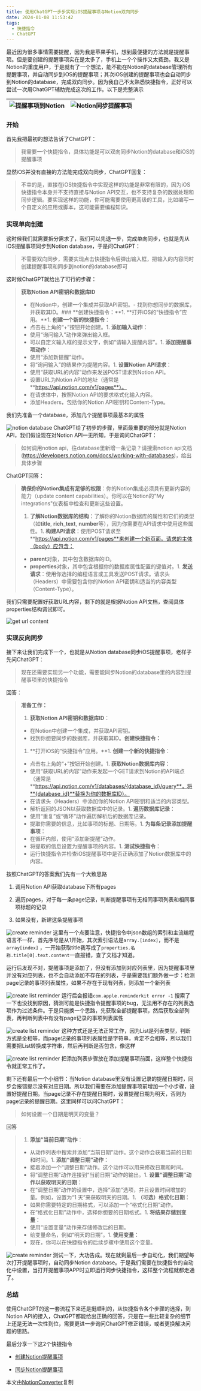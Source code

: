 ```yaml
---
title: 使用ChatGPT一步步实现iOS提醒事项与Notion双向同步
date: 2024-01-08 11:53:42
tags:
  - 快捷指令
  - ChatGPT
---
```

最近因为很多事情需要提醒，因为我是苹果手机，想到最便捷的方法就是提醒事项。但是要创建的提醒事项实在是太多了，手机上一个个操作又太费劲。我又是Notion的重度用户，于是就有了一个想法，能不能在Notion的database管理所有提醒事项，并自动同步到iOS的提醒事项；其次iOS创建的提醒事项也会自动同步到Notion的database，完成双向同步。因为我自己不太熟悉快捷指令，正好可以尝试一次用ChatGPT辅助完成这次的工作。以下是完整演示
<!--more-->

| ![提醒事项到Notion](img1.gif) | ![Notion同步提醒事项](img2.gif) |
|--------------------------|---------------------------|



### 开始

首先我把最初的想法告诉了ChatGPT：

> 我需要一个快捷指令，具体功能是可以双向同步Notion的database和iOS的提醒事项

显然iOS并没有直接的方法能完成双向同步，ChatGPT回复：

> 不幸的是，直接在iOS快捷指令中实现这样的功能是非常有限的，因为iOS快捷指令本身并不支持直接与Notion API交互，也不支持复杂的数据处理和同步逻辑。要实现这样的功能，你可能需要使用更高级的工具，比如编写一个自定义的应用或脚本，这可能需要编程知识。

### 实现单向创建

这时候我们就需要拆分需求了，我们可以先退一步，完成单向同步，也就是先从iOS提醒事项同步到Notion database，于是问ChatGPT：

> 不需要双向同步，需要实现点击快捷指令后弹出输入框，把输入的内容同时创建提醒事项和同步到notion的database即可

这时候ChatGPT就给出了可行的步骤：

> **获取Notion API密钥和数据库ID**
>
> - 在Notion中，创建一个集成并获取API密钥。- 找到你想同步的数据库，并获取其ID。### **创建快捷指令：**1. **打开iOS的“快捷指令”应用。**1. **创建一个新的快捷指令**：
> - 点击右上角的“+”按钮开始创建。1. **添加输入动作**：
> - 使用“询问输入”动作来弹出输入框。
> - 可以自定义输入框的提示文字，例如“请输入提醒内容”。1. **添加提醒事项动作**：
> - 使用“添加新提醒”动作。
> - 将“询问输入”的结果作为提醒内容。1. **设置Notion API请求**：
> - 使用“获取URL的内容”动作来发送POST请求到Notion API。
> - 设置URL为Notion API的地址（通常是**https://api.notion.com/v1/pages**）。
> - 在请求体中，按照Notion API的要求格式化输入内容。
> - 添加Headers，包括你的Notion API密钥和Content-Type。

我们先准备一个database，添加几个提醒事项最基本的属性

![notion database](img9.webp)
ChatGPT给了初步的步骤，里面最重要的部分就是Notion API，我们假设现在对Notion API一无所知，于是询问ChatGPT：

> 如何调用notion api，往database里新增一条记录？请搜索notion api文档(https://developers.notion.com/docs/working-with-databases)，给出具体步骤

ChatGPT回答：

> **确保你的Notion集成有足够的权限**：你的Notion集成必须具有更新内容的能力（update content capabilities）。你可以在Notion的"My integrations"仪表板中检查和更新这些设置。
>
> 1. **了解Notion数据库的结构**：了解你的Notion数据库的属性和它们的类型（如**title**, **rich_text**, **number**等），因为你需要在API请求中使用这些属性。1. **构建API请求**：使用POST请求至**https://api.notion.com/v1/pages**来创建一个新页面。请求的主体（body）应包含：
>
> - **parent**对象，其中包含数据库的ID。
> - **properties**对象，其中包含根据你的数据库属性配置的键值对。1. **发送请求**：使用你选择的编程语言或工具发送POST请求。请求头（Headers）中需要包含你的Notion API密钥和适当的内容类型（Content-Type）。

我们只需要配置好获取URL内容，剩下的就是根据Notion API文档，查阅具体properties结构调试即可。

![get url content](img3.webp)

### 实现反向同步

接下来让我们完成下一个，也就是从Notion database同步iOS提醒事项，老样子先问ChatGPT：

> 现在还需要实现另一个功能，需要能同步Notion的database里的内容到提醒事项里的快捷指令

回答：

> **准备工作：**
>
> 1. **获取Notion API密钥和数据库ID**：
>
> - 在Notion中创建一个集成，并获取API密钥。
> - 找到你想要同步的数据库，并获取其ID。**创建快捷指令：**
>
> 1. **打开iOS的“快捷指令”应用。**1. **创建一个新的快捷指令**：
>
> - 点击右上角的“+”按钮开始创建。1. **获取Notion数据库内容**：
> - 使用“获取URL的内容”动作来发起一个GET请求到Notion的API端点（通常是**https://api.notion.com/v1/databases/{database_id}/query**，将**{database_id}**替换为你的数据库ID）。
> - 在请求头（Headers）中添加你的Notion API密钥和适当的内容类型。
> - 解析返回的JSON以获取数据库中的记录。1. **遍历数据库记录**：
> - 使用“重复”或“循环”动作遍历解析后的数据库记录。
> - 提取你需要的信息，比如事项的标题、日期等。1. **为每条记录添加提醒事项**：
> - 在循环内部，使用“添加新提醒”动作。
> - 将提取的信息设置为提醒事项的内容。1. **测试快捷指令**：
> - 运行快捷指令并检查iOS提醒事项中是否正确添加了Notion数据库中的内容。

按照ChatGPT的答案我们先有一个大致思路

1. 调用Notion API获取database下所有pages

2. 遍历pages，对于每一条page记录，判断提醒事项有无相同事项列表和相同事项标题的记录

3. 如果没有，新建这条提醒事项

![create reminder](img4.webp)
这里有一个点要注意，快捷指令中json数组的索引和主流编程语言不一样，首先序号是从1开始，其次索引语法是`array.[index]`，而不是`array[index]` ，一开始获取title我写成了`properties.名称.title[0].text.content`一直报错，查了文档才知道。

运行后发现不对，提醒事项是添加了，但没有添加到对应列表里，因为提醒事项里并没有对应列表，也不会自动添加不存在的列表，于是需要我们额外做一步：检测page记录的事项列表属性，如果不存在于现有列表，则添加一个新列表

![create list reminder](img5.webp)
运行后会报错`com.apple.reminderkit error -1` 搜索了一下也没找到原因，猜测可能是快捷指令提醒事项的bug，无法用不存在的列表选项作为过滤条件。于是只能换一个思路，先获取全部提醒事项，然后获取全部列表，再判断列表中有没有page记录的事项列表属性

![create list reminder](img6.webp)
这种方式还是无法正常工作，因为List是列表类型，判断方式是全相等，而page记录的事项列表属性是字符串，肯定不会相等，所以我们需要把List转换成字符串，然后再判断是否包含，像这样

![create list reminder](img7.webp)
把添加列表步骤放在添加提醒事项前面，这样整个快捷指令就正常工作了。

剩下还有最后一个小细节：当Notion database里没有设置记录的提醒日期时，同步会报错提示没有对应日期。所以我们需要在添加提醒事项前增加一个小步骤，设置好提醒日期。当page记录不存在提醒日期时，设置提醒日期为明天，否则为page记录的提醒日期。这里同样可以问ChatGPT：

> 如何设置一个日期是明天的变量？

回答

> 1. **添加“当前日期”动作**：
>
> - 从动作列表中搜索并添加“当前日期”动作。这个动作会获取当前的日期和时间。1. **添加“调整日期”动作**：
> - 接着添加一个“调整日期”动作。这个动作可以用来修改日期和时间。
> - 将“调整日期”动作连接到“当前日期”动作的输出。1. **设置“调整日期”动作以获取明天的日期**：
> - 在“调整日期”动作的设置中，选择“添加”选项，并且设置时间增加的量。例如，设置为“1 天”来获取明天的日期。1. **（可选）格式化日期**：
> - 如果你需要特定的日期格式，可以添加一个“格式化日期”动作。
> - 在“格式化日期”动作中，选择你想要的日期格式。1. **将结果存储到变量**：
> - 使用“设置变量”动作来存储修改后的日期。
> - 给变量命名，例如“明天的日期”。1. **使用变量**：
> - 现在，你可以在快捷指令的后续步骤中使用这个变量。

![create reminder](img8.webp)
测试一下，大功告成。现在就剩最后一步自动化，我们期望每次打开提醒事项时，自动同步Notion database。于是我们需要在快捷指令的自动化中设置，当打开提醒事项APP时立即运行同步快捷指令，这样整个流程就都走通了。

### 总结

使用ChatGPT的这一套流程下来还是挺顺利的，从快捷指令各个步骤的选择，到Notion API的接入，ChatGPT都能给出正确的回答，只是在一些比较复杂的细节上还是无法一次性到位，需要更进一步询问ChatGPT修正错误，或者更换解决问题的思路。

最后分享一下这2个快捷指令

- [创建Notion提醒事项](https://www.icloud.com/shortcuts/6cb6dd4c684a477c8d1a5a19bba54866)

- [同步Notion提醒事项](https://www.icloud.com/shortcuts/73711bab1d07454a9c7bf4c6e8b95fc0)

本文由[NotionConverter](https://notionconverter.com)复制